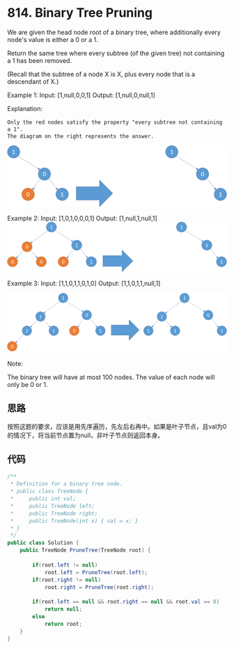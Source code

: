 # 814. Binary Tree Pruning

We are given the head node root of a binary tree, where additionally every node's value is either a 0 or a 1.

Return the same tree where every subtree (of the given tree) not containing a 1 has been removed.

(Recall that the subtree of a node X is X, plus every node that is a descendant of X.)

Example 1:
Input: [1,null,0,0,1]
Output: [1,null,0,null,1]

Explanation:

```text
Only the red nodes satisfy the property "every subtree not containing a 1".
The diagram on the right represents the answer.
```

![img1](image/1.png)

Example 2:
Input: [1,0,1,0,0,0,1]
Output: [1,null,1,null,1]
![img2](image/2.png)

Example 3:
Input: [1,1,0,1,1,0,1,0]
Output: [1,1,0,1,1,null,1]

![img3](image/3.png)

Note:

The binary tree will have at most 100 nodes.
The value of each node will only be 0 or 1.

## 思路

按照这题的要求，应该是用先序遍历，先左后右再中。如果是叶子节点，且val为0的情况下，将当前节点置为null，非叶子节点则返回本身。

## 代码

```csharp
/**
 * Definition for a binary tree node.
 * public class TreeNode {
 *     public int val;
 *     public TreeNode left;
 *     public TreeNode right;
 *     public TreeNode(int x) { val = x; }
 * }
 */
public class Solution {
    public TreeNode PruneTree(TreeNode root) {

        if(root.left != null)
            root.left = PruneTree(root.left);
        if(root.right != null)
            root.right = PruneTree(root.right);

        if(root.left == null && root.right == null && root.val == 0)
            return null;
        else
            return root;
    }
}
```

